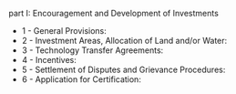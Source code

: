 part I: Encouragement and Development of Investments

<ul>
			<li>1 - General Provisions: <ul>
			</ul></li>			<li>2 - Investment Areas, Allocation of Land and&#x2F;or Water: <ul>
			</ul></li>			<li>3 - Technology Transfer Agreements: <ul>
			</ul></li>			<li>4 - Incentives: <ul>
			</ul></li>			<li>5 - Settlement of Disputes and Grievance Procedures: <ul>
			</ul></li>			<li>6 - Application for Certification: <ul>
			</ul></li></ul>